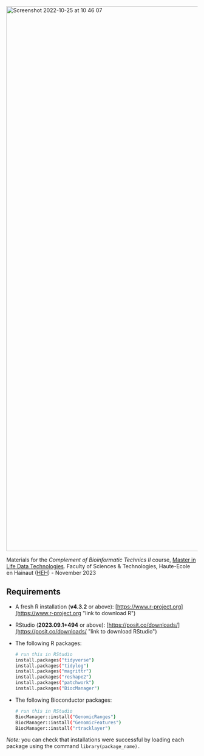 <img width="1430" alt="Screenshot 2022-10-25 at 10 46 07" src="https://user-images.githubusercontent.com/6929960/197727905-6b953946-1ac5-44f8-a780-ff99e974e276.png">

Materials for the *Complement of Bioinformatic Technics II* course, [Master in Life Data Technologies](https://www.heh.be/master-ingenieur-en-technologies-des-donnees-du-vivant "link to Master program course list").
Faculty of Sciences & Technologies, Haute-Ecole en Hainaut ([HEH](https://www.heh.be "link to HEH official webpage")) - November 2023

## Requirements

- A fresh R installation (**v4.3.2** or above): [https://www.r-project.org](https://www.r-project.org "link to download R")
- RStudio (**2023.09.1+494** or above): [https://posit.co/downloads/](https://posit.co/downloads/ "link to download RStudio")
- The following R packages:

  ```bash
  # run this in RStudio
  install.packages("tidyverse")
  install.packages("tidylog")
  install.packages("magrittr")
  install.packages("reshape2")
  install.packages("patchwork")
  install.packages("BiocManager")
  ```
- The following Bioconductor packages:

  ```bash
  # run this in RStudio
  BiocManager::install("GenomicRanges")
  BiocManager::install("GenomicFeatures")
  BiocManager::install("rtracklayer")
  ```

*Note:* you can check that installations were successful by loading each package using the command `library(package_name).`
